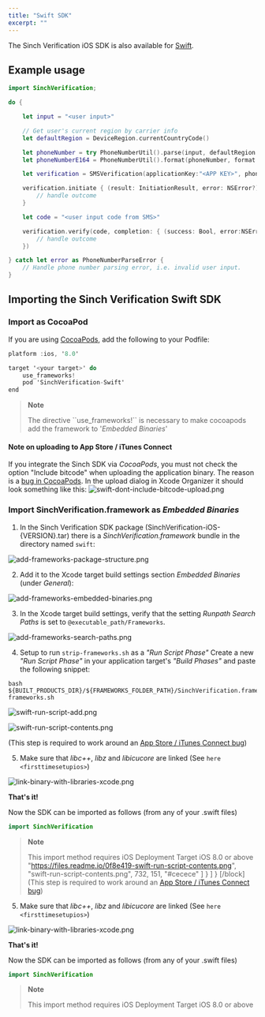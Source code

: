 ```yaml
---
title: "Swift SDK"
excerpt: ""
---
```

The Sinch Verification iOS SDK is also available for [Swift](https://developer.apple.com/).

## Example usage
```swift
import SinchVerification;

do {

    let input = "<user input>"

    // Get user's current region by carrier info
    let defaultRegion = DeviceRegion.currentCountryCode()

    let phoneNumber = try PhoneNumberUtil().parse(input, defaultRegion:defaultRegion)
    let phoneNumberE164 = PhoneNumberUtil().format(phoneNumber, format: PhoneNumberFormat.E164)

    let verification = SMSVerification(applicationKey:"<APP KEY>", phoneNumber: phoneNumberInE164)

    verification.initiate { (result: InitiationResult, error: NSError?) -> Void in
        // handle outcome
    }

    let code = "<user input code from SMS>"

    verification.verify(code, completion: { (success: Bool, error:NSError?) -> Void in
        // handle outcome
    })

} catch let error as PhoneNumberParseError {
    // Handle phone number parsing error, i.e. invalid user input.
}
```


## Importing the Sinch Verification Swift SDK

### Import as CocoaPod

If you are using [CocoaPods](http://www.cocoapods.org), add the following to your Podfile:
```objectivec
platform :ios, '8.0'

target '<your target>' do
    use_frameworks!
    pod 'SinchVerification-Swift'
end
```




> **Note**    
>
> The directive \`\`use\_frameworks\!\`\` is necessary to make cocoapods add the framework to '*Embedded Binaries*'

#### Note on uploading to App Store / iTunes Connect

If you integrate the Sinch SDK via *CocoaPods*, you must not check the option "Include bitcode" when uploading the application binary. The reason is a [bug in CocoaPods](https://github.com/CocoaPods/CocoaPods/issues/4624). In the upload dialog in Xcode Organizer it should look something like this:
![swift-dont-include-bitcode-upload.png](https://files.readme.io/ebf587e-swift-dont-include-bitcode-upload.png)

### Import SinchVerification.framework as *Embedded Binaries*

1.  In the Sinch Verification SDK package (SinchVerification-iOS-{VERSION}.tar) there is a *SinchVerification.framework* bundle in the directory named `swift`:

![add-frameworks-package-structure.png](https://files.readme.io/2cbde47-add-frameworks-package-structure.png)

2.  Add it to the Xcode target build settings section *Embedded Binaries* (under *General*):

![add-frameworks-embedded-binaries.png](https://files.readme.io/089382c-add-frameworks-embedded-binaries.png)

3.  In the Xcode target build settings, verify that the setting *Runpath Search Paths* is set to `@executable_path/Frameworks`.

![add-frameworks-search-paths.png](https://files.readme.io/e0bad42-add-frameworks-search-paths.png)

4.  Setup to run `strip-frameworks.sh` as a *"Run Script Phase"*
Create a new *"Run Script Phase"* in your application target's *"Build Phases"* and paste the following snippet:

```shell
bash ${BUILT_PRODUCTS_DIR}/${FRAMEWORKS_FOLDER_PATH}/SinchVerification.framework/strip-frameworks.sh
```



![swift-run-script-add.png](https://files.readme.io/d73dab6-swift-run-script-add.png)


![swift-run-script-contents.png](https://files.readme.io/0f8e419-swift-run-script-contents.png)

(This step is required to work around an [App Store / iTunes Connect bug](http://www.openradar.meradar?id=6409498411401216))

5.  Make sure that *libc++*, *libz* and *libicucore* are linked (See `here <firsttimesetupios>`)

![link-binary-with-libraries-xcode.png](https://files.readme.io/9b2867b-link-binary-with-libraries-xcode.png)

**That's it\!**

Now the SDK can be imported as follows (from any of your .swift files)
```swift
import SinchVerification
```




> **Note**    
>
> This import method requires iOS Deployment Target iOS 8.0 or above
       "https://files.readme.io/0f8e419-swift-run-script-contents.png",
        "swift-run-script-contents.png",
        732,
        151,
        "#cecece"
      ]
    }
  ]
}
[/block]
(This step is required to work around an [App Store / iTunes Connect bug](http://www.openradar.meradar?id=6409498411401216))

5.  Make sure that *libc++*, *libz* and *libicucore* are linked (See `here <firsttimesetupios>`)

![link-binary-with-libraries-xcode.png](https://files.readme.io/9b2867b-link-binary-with-libraries-xcode.png)

**That's it\!**

Now the SDK can be imported as follows (from any of your .swift files)
```swift
import SinchVerification
```




> **Note**    
>
> This import method requires iOS Deployment Target iOS 8.0 or above